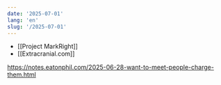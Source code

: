 ```yaml
---
date: '2025-07-01'
lang: 'en'
slug: '/2025-07-01'
---
```


- [[Project MarkRight]]
- [[Extracranial.com]]

https://notes.eatonphil.com/2025-06-28-want-to-meet-people-charge-them.html
